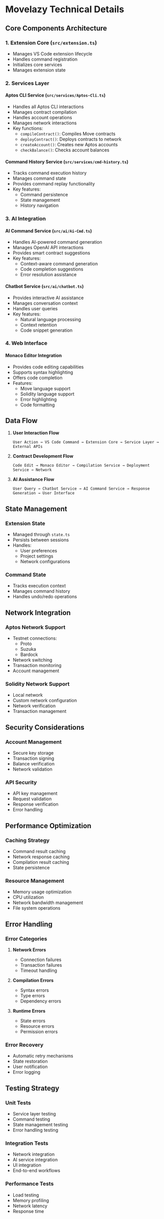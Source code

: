 # Movelazy Technical Details

## Core Components Architecture

### 1. Extension Core (`src/extension.ts`)
- Manages VS Code extension lifecycle
- Handles command registration
- Initializes core services
- Manages extension state

### 2. Services Layer

#### Aptos CLI Service (`src/services/Aptos-Cli.ts`)
- Handles all Aptos CLI interactions
- Manages contract compilation
- Handles account operations
- Manages network interactions
- Key functions:
  - `compileContract()`: Compiles Move contracts
  - `deployContract()`: Deploys contracts to network
  - `createAccount()`: Creates new Aptos accounts
  - `checkBalance()`: Checks account balances

#### Command History Service (`src/services/cmd-history.ts`)
- Tracks command execution history
- Manages command state
- Provides command replay functionality
- Key features:
  - Command persistence
  - State management
  - History navigation

### 3. AI Integration

#### AI Command Service (`src/ai/Ai-Cmd.ts`)
- Handles AI-powered command generation
- Manages OpenAI API interactions
- Provides smart contract suggestions
- Key features:
  - Context-aware command generation
  - Code completion suggestions
  - Error resolution assistance

#### Chatbot Service (`src/ai/chatbot.ts`)
- Provides interactive AI assistance
- Manages conversation context
- Handles user queries
- Key features:
  - Natural language processing
  - Context retention
  - Code snippet generation

### 4. Web Interface

#### Monaco Editor Integration
- Provides code editing capabilities
- Supports syntax highlighting
- Offers code completion
- Features:
  - Move language support
  - Solidity language support
  - Error highlighting
  - Code formatting

## Data Flow

1. **User Interaction Flow**
   ```
   User Action → VS Code Command → Extension Core → Service Layer → External APIs
   ```

2. **Contract Development Flow**
   ```
   Code Edit → Monaco Editor → Compilation Service → Deployment Service → Network
   ```

3. **AI Assistance Flow**
   ```
   User Query → Chatbot Service → AI Command Service → Response Generation → User Interface
   ```

## State Management

### Extension State
- Managed through `state.ts`
- Persists between sessions
- Handles:
  - User preferences
  - Project settings
  - Network configurations

### Command State
- Tracks execution context
- Manages command history
- Handles undo/redo operations

## Network Integration

### Aptos Network Support
- Testnet connections:
  - Proto
  - Suzuka
  - Bardock
- Network switching
- Transaction monitoring
- Account management

### Solidity Network Support
- Local network
- Custom network configuration
- Network verification
- Transaction management

## Security Considerations

### Account Management
- Secure key storage
- Transaction signing
- Balance verification
- Network validation

### API Security
- API key management
- Request validation
- Response verification
- Error handling

## Performance Optimization

### Caching Strategy
- Command result caching
- Network response caching
- Compilation result caching
- State persistence

### Resource Management
- Memory usage optimization
- CPU utilization
- Network bandwidth management
- File system operations

## Error Handling

### Error Categories
1. **Network Errors**
   - Connection failures
   - Transaction failures
   - Timeout handling

2. **Compilation Errors**
   - Syntax errors
   - Type errors
   - Dependency errors

3. **Runtime Errors**
   - State errors
   - Resource errors
   - Permission errors

### Error Recovery
- Automatic retry mechanisms
- State restoration
- User notification
- Error logging

## Testing Strategy

### Unit Tests
- Service layer testing
- Command testing
- State management testing
- Error handling testing

### Integration Tests
- Network integration
- AI service integration
- UI integration
- End-to-end workflows

### Performance Tests
- Load testing
- Memory profiling
- Network latency
- Response time 